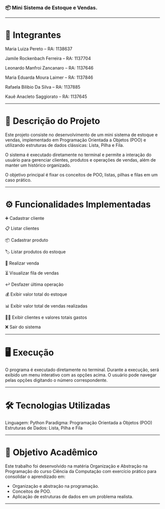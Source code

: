 ### 📦 Mini Sistema de Estoque e Vendas.

---

# 👥 Integrantes

Maria Luiza Pereto – RA: 1138637

Jamile Rockenbach Ferreira – RA: 1137704

Leonardo Manfroi Zancanaro – RA: 1137646

Maria Eduarda Moura Laimer – RA: 1137846 

Rafaela Bilibio Da Silva – RA: 1137885

Kauê Anacleto Saggiorato – RA: 1137645

---

# 📌 Descrição do Projeto

Este projeto consiste no desenvolvimento de um mini sistema de estoque e vendas, implementado em Programação Orientada a Objetos (POO) e utilizando estruturas de dados clássicas: Lista, Pilha e Fila.

O sistema é executado diretamente no terminal e permite a interação do usuário para gerenciar clientes, produtos e operações de vendas, além de manter um histórico organizado.

O objetivo principal é fixar os conceitos de POO, listas, pilhas e filas em um caso prático.

---

# ⚙️ Funcionalidades Implementadas

➕ Cadastrar cliente

📋 Listar clientes

📦 Cadastrar produto

🏷️ Listar produtos do estoque

🛒 Realizar venda

⏳ Visualizar fila de vendas 

↩️ Desfazer última operação

💰 Exibir valor total do estoque

📊 Exibir valor total de vendas realizadas

👥💵 Exibir clientes e valores totais gastos

❌ Sair do sistema

---

# 🖥️ Execução

O programa é executado diretamente no terminal.
Durante a execução, será exibido um menu interativo com as opções acima.
O usuário pode navegar pelas opções digitando o número correspondente.

---

# 🛠️ Tecnologias Utilizadas

Linguagem: Python
Paradigma: Programação Orientada a Objetos (POO)
Estruturas de Dados: Lista, Pilha e Fila

---

# 🎯 Objetivo Acadêmico

Este trabalho foi desenvolvido na matéria Organização e Abstração na Programação do curso Ciência da Computação com exercício prático para consolidar o aprendizado em:
 - Organização e abstração na programação.
 - Conceitos de POO.
 - Aplicação de estruturas de dados em um problema realista.

---